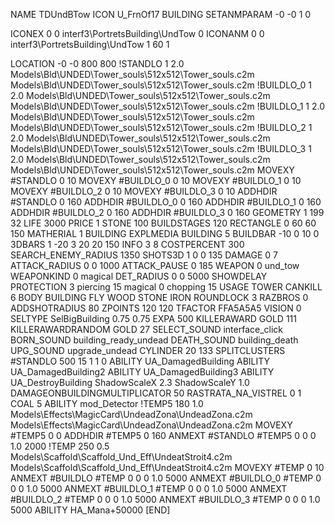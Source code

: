 NAME TDUndBTow
ICON U_FrnOf17
BUILDING
SETANMPARAM -0 -0 1 0

ICONEX 0 0 interf3\PortretsBuilding\UndTow 0
ICONANM 0 0 interf3\PortretsBuilding\UndTow 1 60 1

LOCATION -0 -0 800 800
!STANDLO    1 2.0 Models\Bld\UNDED\Tower_souls\512x512\Tower_souls.c2m Models\Bld\UNDED\Tower_souls\512x512\Tower_souls.c2m
!BUILDLO_0    1 2.0 Models\Bld\UNDED\Tower_souls\512x512\Tower_souls.c2m Models\Bld\UNDED\Tower_souls\512x512\Tower_souls.c2m
!BUILDLO_1    1 2.0 Models\Bld\UNDED\Tower_souls\512x512\Tower_souls.c2m Models\Bld\UNDED\Tower_souls\512x512\Tower_souls.c2m
!BUILDLO_2    1 2.0 Models\Bld\UNDED\Tower_souls\512x512\Tower_souls.c2m Models\Bld\UNDED\Tower_souls\512x512\Tower_souls.c2m
!BUILDLO_3    1 2.0 Models\Bld\UNDED\Tower_souls\512x512\Tower_souls.c2m Models\Bld\UNDED\Tower_souls\512x512\Tower_souls.c2m
MOVEXY #STANDLO   0 10
MOVEXY #BUILDLO_0 0 10
MOVEXY #BUILDLO_1 0 10
MOVEXY #BUILDLO_2 0 10
MOVEXY #BUILDLO_3 0 10
ADDHDIR #STANDLO 0 160
ADDHDIR #BUILDLO_0 0 160
ADDHDIR #BUILDLO_1 0 160
ADDHDIR #BUILDLO_2 0 160
ADDHDIR #BUILDLO_3 0 160
GEOMETRY 1 199 32
LIFE     3000
PRICE 1 STONE 100
BUILDSTAGES 120
RECTANGLE    0 60 60 150
MATHERIAL 1 BUILDING
EXPLMEDIA BUILDING 5
BUILDBAR    -10 0 10 0
3DBARS 1 -20 3 20 20 150 
INFO 3 8
COSTPERCENT 300
SEARCH_ENEMY_RADIUS 1350
SHOTS3D      1   0 0 135
DAMAGE         0 7
ATTACK_RADIUS  0 0 1000
ATTACK_PAUSE  0 185
WEAPON 0 und_tow
WEAPONKIND 0 magical
DET_RADIUS 0 0 5000
SHOWDELAY
PROTECTION 3 piercing 15 magical 0 chopping 15
USAGE TOWER
CANKILL 6 BODY BUILDING FLY WOOD STONE IRON
ROUNDLOCK 3
RAZBROS 0
ADDSHOTRADIUS 80
ZPOINTS 120 120
TFACTOR FFA5A5A5
VISION 0
SELTYPE SelBigBuilding 0.75 0.75
EXPA 500
KILLERAWARD             GOLD 111
KILLERAWARDRANDOM       GOLD 27
SELECT_SOUND interface_click
BORN_SOUND building_ready_undead
DEATH_SOUND building_death
UPG_SOUND upgrade_undead
CYLINDER 20 133
SPLITCLUSTERS #STANDLO 500 15 1 1 0
ABILITY UA_DamagedBuilding
ABILITY UA_DamagedBuilding2
ABILITY UA_DamagedBuilding3
ABILITY UA_DestroyBuilding
ShadowScaleX 2.3
ShadowScaleY 1.0
DAMAGEONBUILDINGMULTIPLICATOR 50
RASTRATA_NA_VISTREL 0 1 COAL 5
ABILITY mod_Detector
!TEMP5 180 1.0 Models\Effects\MagicCard\UndeadZona\UndeadZona.c2m Models\Effects\MagicCard\UndeadZona\UndeadZona.c2m
MOVEXY  #TEMP5 0 0
ADDHDIR #TEMP5 0 160
ANMEXT #STANDLO #TEMP5 0 0 0 1.0 2000
!TEMP 250 0.5 Models\Scaffold\Scaffold_Und_Eff\UndeatStroit4.c2m Models\Scaffold\Scaffold_Und_Eff\UndeatStroit4.c2m
MOVEXY  #TEMP 0 10
ANMEXT #BUILDLO #TEMP  0 0 0 1.0 5000
ANMEXT #BUILDLO_0 #TEMP  0 0 0 1.0 5000
ANMEXT #BUILDLO_1 #TEMP  0 0 0 1.0 5000
ANMEXT #BUILDLO_2 #TEMP  0 0 0 1.0 5000
ANMEXT #BUILDLO_3 #TEMP  0 0 0 1.0 5000
ABILITY HA_Mana+50000
[END]   
